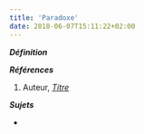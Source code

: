 ```yaml
---
title: 'Paradoxe'
date: 2018-06-07T15:11:22+02:00
---
```


***Définition*** 

>

***Références***

1. Auteur, <u>*Titre*</u>

***Sujets***

- 
